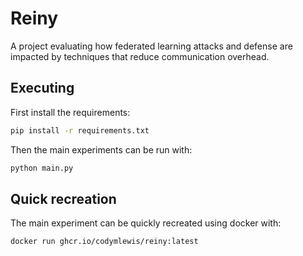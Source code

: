 # Reiny

A project evaluating how federated learning attacks and defense are impacted by techniques that reduce
communication overhead.

## Executing

First install the requirements:
```sh
pip install -r requirements.txt
```

Then the main experiments can be run with:
```sh
python main.py
```

## Quick recreation

The main experiment can be quickly recreated using docker with:
```sh
docker run ghcr.io/codymlewis/reiny:latest
```